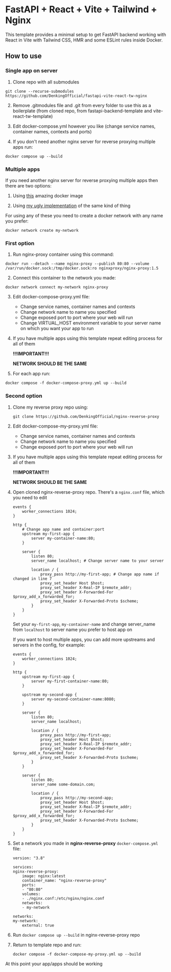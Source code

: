# FastAPI + React + Vite + Tailwind + Nginx

This template provides a minimal setup to get FastAPI backend working with React in Vite with Tailwind CSS, HMR and some ESLint rules inside Docker.

## How to use

### Single app on server

1) Clone repo with all submodules

`git clone --recurse-submodules https://github.com/DenkingOfficial/fastapi-vite-react-tw-nginx`

2) Remove .gitmodules file and .git from every folder to use this as a boilerplate (from cloned repo, from fastapi-backend-template and vite-react-tw-template)

3) Edit docker-compose.yml however you like (change service names, container names, contexts and ports)

4) If you don't need another nginx server for reverse proxying multiple apps run:

`docker compose up --build`

### Multiple apps

If you need another nginx server for reverse proxying multiple apps then there are two options:

1) Using [this](https://github.com/nginx-proxy/nginx-proxy) amazing docker image

2) Using [my ugly implementation](https://github.com/DenkingOfficial/nginx-reverse-proxy) of the same kind of thing

For using any of these you need to create a docker network with any name you prefer:

`docker network create my-network`

### First option

1) Run nginx-proxy container using this command:

`docker run --detach --name nginx-proxy --publish 80:80 --volume /var/run/docker.sock:/tmp/docker.sock:ro nginxproxy/nginx-proxy:1.5`

2) Connect this container to the network you made:

`docker network connect my-network nginx-proxy`

3) Edit docker-compose-proxy.yml file:

    * Change service names, container names and contexts
    * Change network name to name you specified
    * Change exposed port to port where your web will run
    * Change VIRTUAL_HOST environment variable to your server name on which you want your app to run

4) If you have multiple apps using this template repeat editing process for all of them

    **!!!IMPORTANT!!!**

    **NETWORK SHOULD BE THE SAME**

5) For each app run:

`docker compose -f docker-compose-proxy.yml up --build`

### Second option

1) Clone my reverse proxy repo using:

    `git clone https://github.com/DenkingOfficial/nginx-reverse-proxy`

2) Edit docker-compose-my-proxy.yml file:

    * Change service names, container names and contexts
    * Change network name to name you specified
    * Change exposed port to port where your web will run

3) If you have multiple apps using this template repeat editing process for all of them

    **!!!IMPORTANT!!!**

    **NETWORK SHOULD BE THE SAME**


4) Open cloned nginx-reverse-proxy repo. There's a `nginx.conf` file, which you need to edit

    ```
    events {
        worker_connections 1024;
    }

    http {
        # Change app name and container:port
        upstream my-first-app {
            server my-container-name:80;
        }

        server {
            listen 80;
            server_name localhost; # Change server name to your server

            location / {
                proxy_pass http://my-first-app; # Change app name if changed in line 7
                proxy_set_header Host $host;
                proxy_set_header X-Real-IP $remote_addr;
                proxy_set_header X-Forwarded-For $proxy_add_x_forwarded_for;
                proxy_set_header X-Forwarded-Proto $scheme;
            }
        }
    }
    ```

    Set your `my-first-app`, `my-container-name` and change server_name from `localhost` to server name you prefer to host app on

    If you want to host multiple apps, you can add more upstreams and servers in the config, for example:

    ```
    events {
        worker_connections 1024;
    }

    http {
        upstream my-first-app {
            server my-first-container-name:80;
        }

        upstream my-second-app {
            server my-second-container-name:8080;
        }

        server {
            listen 80;
            server_name localhost;

            location / {
                proxy_pass http://my-first-app;
                proxy_set_header Host $host;
                proxy_set_header X-Real-IP $remote_addr;
                proxy_set_header X-Forwarded-For $proxy_add_x_forwarded_for;
                proxy_set_header X-Forwarded-Proto $scheme;
            }
        }

        server {
            listen 80;
            server_name some-domain.com;

            location / {
                proxy_pass http://my-second-app;
                proxy_set_header Host $host;
                proxy_set_header X-Real-IP $remote_addr;
                proxy_set_header X-Forwarded-For $proxy_add_x_forwarded_for;
                proxy_set_header X-Forwarded-Proto $scheme;
            }
        }
    }
    ```

3) Set a network you made in **nginx-reverse-proxy** `docker-compose.yml` file:

    ```
    version: "3.8"

    services:
    nginx-reverse-proxy:
        image: nginx:latest
        container_name: "nginx-reverse-proxy"
        ports:
        - "80:80"
        volumes:
        - ./nginx.conf:/etc/nginx/nginx.conf
        networks:
        - my-network

    networks:
    my-network:
        external: true
    ```

4) Run `docker compose up --build` in nginx-reverse-proxy repo

5) Return to template repo and run:

    `docker compose -f docker-compose-my-proxy.yml up --build`

At this point your app/apps should be working